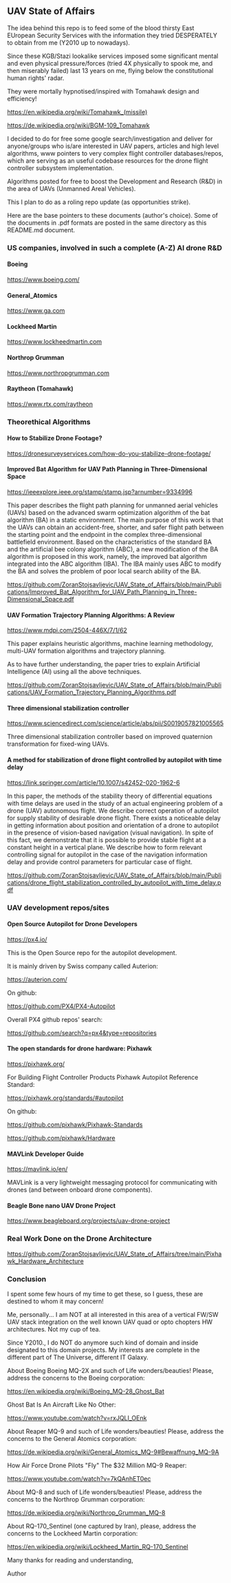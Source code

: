## UAV State of Affairs

The idea behind this repo is to feed some of the blood thirsty
East EUropean Security Services with the information they tried
DESPERATELY to obtain from me (Y2010 up to nowadays).

Since these KGB/Stazi lookalike services imposed some significant
mental and even physical pressure/forces (tried 4X physically to
spook me, and then miserably failed) last 13 years on me, flying
below the constitutional human rights' radar.

They were mortally hypnotised/inspired with Tomahawk design and
efficiency!

https://en.wikipedia.org/wiki/Tomahawk_(missile)

https://de.wikipedia.org/wiki/BGM-109_Tomahawk

I decided to do for free some google search/investigation and
deliver for anyone/groups who is/are interested in UAV papers,
articles and high level algorithms, www pointers to very complex
flight controller databases/repos, which are serving as an
useful codebase resources for the drone flight controller
subsystem implementation.

Algorithms posted for free to boost the Development and
Research (R&D) in the area of UAVs (Unmanned Areal Vehicles).

This I plan to do as a roling repo update (as opportunities
strike).

Here are the base pointers to these documents (author's choice).
Some of the documents in .pdf formats are posted in the same
directory as this README.md document.

### US companies, involved in such a complete (A-Z) AI drone R&D

#### Boeing
https://www.boeing.com/

#### General_Atomics
https://www.ga.com

#### Lockheed Martin
https://www.lockheedmartin.com

#### Northrop Grumman
https://www.northropgrumman.com

#### Raytheon (Tomahawk)
https://www.rtx.com/raytheon

### Theorethical Algorithms

#### How to Stabilize Drone Footage?
https://dronesurveyservices.com/how-do-you-stabilize-drone-footage/

#### Improved Bat Algorithm for UAV Path Planning in Three-Dimensional Space
https://ieeexplore.ieee.org/stamp/stamp.jsp?arnumber=9334996

This paper describes the flight path planning for unmanned aerial
vehicles (UAVs) based on the advanced swarm optimization algorithm
of the bat algorithm (BA) in a static environment. The main purpose
of this work is that the UAVs can obtain an accident-free, shorter,
and safer flight path between the starting point and the endpoint
in the complex three-dimensional battlefield environment. Based on
the characteristics of the standard BA and the artificial bee
colony algorithm (ABC), a new modification of the BA algorithm is
proposed in this work, namely, the improved bat algorithm
integrated into the ABC algorithm (IBA). The IBA mainly uses ABC
to modify the BA and solves the problem of poor local search
ability of the BA.

https://github.com/ZoranStojsavljevic/UAV_State_of_Affairs/blob/main/Publications/Improved_Bat_Algorithm_for_UAV_Path_Planning_in_Three-Dimensional_Space.pdf

#### UAV Formation Trajectory Planning Algorithms: A Review
https://www.mdpi.com/2504-446X/7/1/62

This paper explains heuristic algorithms, machine learning
methodology, multi-UAV formation algorithms and trajectory
planning.

As to have further understanding, the paper tries to explain
Artificial Intelligence (AI) using all the above techniques.

https://github.com/ZoranStojsavljevic/UAV_State_of_Affairs/blob/main/Publications/UAV_Formation_Trajectory_Planning_Algorithms.pdf

#### Three dimensional stabilization controller
https://www.sciencedirect.com/science/article/abs/pii/S0019057821005565

Three dimensional stabilization controller based on improved
quaternion transformation for fixed-wing UAVs.

#### A method for stabilization of drone flight controlled by autopilot with time delay
https://link.springer.com/article/10.1007/s42452-020-1962-6

In this paper, the methods of the stability theory of differential
equations with time delays are used in the study of an actual
engineering problem of a drone (UAV) autonomous flight. We describe
correct operation of autopilot for supply stability of desirable
drone flight. There exists a noticeable delay in getting
information about position and orientation of a drone to autopilot
in the presence of vision-based navigation (visual navigation). In
spite of this fact, we demonstrate that it is possible to provide
stable flight at a constant height in a vertical plane. We describe
how to form relevant controlling signal for autopilot in the case
of the navigation information delay and provide control parameters
for particular case of flight.

https://github.com/ZoranStojsavljevic/UAV_State_of_Affairs/blob/main/Publications/drone_flight_stabilization_controlled_by_autopilot_with_time_delay.pdf

### UAV development repos/sites

#### Open Source Autopilot for Drone Developers
https://px4.io/

This is the Open Source repo for the autopilot development.

It is mainly driven by Swiss company called Auterion:

https://auterion.com/

On github:

https://github.com/PX4/PX4-Autopilot

Overall PX4 github repos' search:

https://github.com/search?q=px4&type=repositories

#### The open standards for drone hardware: Pixhawk
https://pixhawk.org/

For Building Flight Controller Products Pixhawk Autopilot
Reference Standard:

https://pixhawk.org/standards/#autopilot

On github:

https://github.com/pixhawk/Pixhawk-Standards

https://github.com/pixhawk/Hardware

#### MAVLink Developer Guide
https://mavlink.io/en/

MAVLink is a very lightweight messaging protocol for communicating
with drones (and between onboard drone components).

#### Beagle Bone nano UAV Drone Project
https://www.beagleboard.org/projects/uav-drone-project

### Real Work Done on the Drone Architecture
https://github.com/ZoranStojsavljevic/UAV_State_of_Affairs/tree/main/Pixhawk_Hardware_Architecture

### Conclusion

I spent some few hours of my time to get these, so I guess, these
are destined to whom it may concern!

Me, personally... I am NOT at all interested in this area of a
vertical FW/SW UAV stack integration on the well known UAV quad
or opto chopters HW architectures. Not my cup of tea.

Since Y2010., I do NOT do anymore such kind of domain and inside
designated to this domain projects. My interests are complete in
the different part of The Universe, different IT Galaxy.

About Boeing Boeing MQ-2X and such of Life wonders/beauties!
Please, address the concerns to the Boeing corporation:

https://en.wikipedia.org/wiki/Boeing_MQ-28_Ghost_Bat

Ghost Bat Is An Aircraft Like No Other:

https://www.youtube.com/watch?v=rxJQLI_OEnk

About Reaper MQ-9 and such of Life wonders/beauties! Please,
address the concerns to the General Atomics corporation:

https://de.wikipedia.org/wiki/General_Atomics_MQ-9#Bewaffnung_MQ-9A

How Air Force Drone Pilots "Fly" The $32 Million MQ-9 Reaper:

https://www.youtube.com/watch?v=7kQAnhET0ec

About MQ-8 and such of Life wonders/beauties! Please, address the
concerns to the Northrop Grumman corporation:

https://de.wikipedia.org/wiki/Northrop_Grumman_MQ-8

About RQ-170_Sentinel (one captured by Iran), please, address the
concerns to the Lockheed Martin corporation:

https://en.wikipedia.org/wiki/Lockheed_Martin_RQ-170_Sentinel

Many thanks for reading and understanding,

Author
